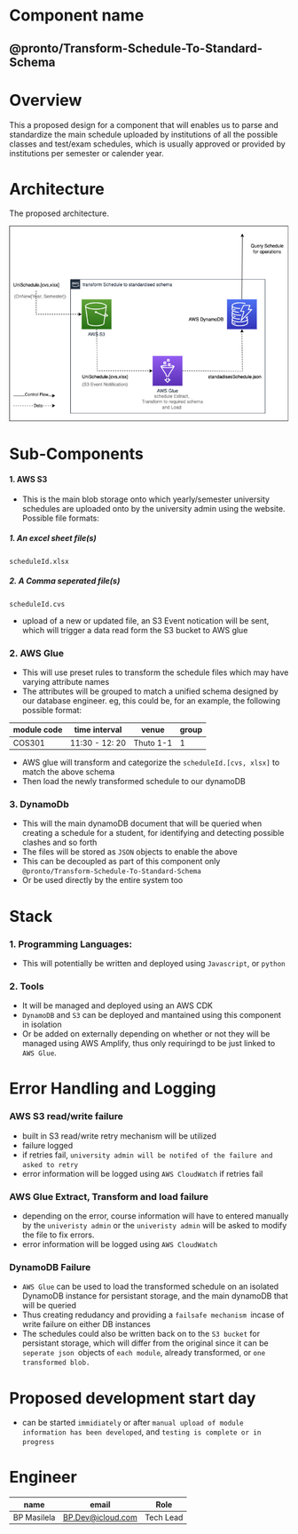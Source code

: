 # Component name
## @pronto/Transform-Schedule-To-Standard-Schema

# Overview
This a proposed design for a component that will enables us to parse and standardize the main schedule uploaded by institutions of all the possible classes and test/exam schedules, which is usually approved or provided by institutions per semester or calender year.

# Architecture
The proposed architecture.

![The proposed architecture](transformToScheduleSchemaOnUpload.png 'achitecture')

# Sub-Components
#### 1. AWS S3
- This is the main blob storage onto which yearly/semester university schedules are uploaded onto by the university admin using the website.
Possible file formats:
##### 1. An excel sheet file(s)
`scheduleId.xlsx`
##### 2. A Comma seperated file(s)
`scheduleId.cvs`

- upload of a new or updated file, an S3 Event notication will be sent, which will trigger a data read form the S3 bucket to AWS glue

### 2. AWS Glue
- This will use preset rules to transform the schedule files which may have varying attribute names
- The attributes will be grouped to match a unified schema designed by our database engineer. eg, this could be, for an example, the following possible format:

|module code| time interval | venue | group |
| ----------| ---------------| ------| ------|
| COS301 | 11:30 - 12: 20 | Thuto 1-1 | 1 |

- AWS glue will transform and categorize the `scheduleId.[cvs, xlsx]` to match the above schema
- Then load the newly transformed schedule to our dynamoDB

### 3. DynamoDb
- This will the main dynamoDB document that will be queried when creating a schedule for a student, for identifying and detecting possible clashes and so forth
- The files will be stored as `JSON` objects to enable the above
- This can be decoupled as part of this component only `@pronto/Transform-Schedule-To-Standard-Schema`
- Or be used directly by the entire system too

# Stack
### 1. Programming Languages:
- This will potentially be written and deployed using `Javascript`, or `python`
### 2. Tools
- It will be managed and deployed using an AWS CDK
- `DynamoDB` and `S3`  can be deployed and mantained using this component in isolation
- Or be added on externally depending on whether or not they will be managed using AWS Amplify, thus only requiringd to be just linked to `AWS Glue`.

# Error Handling and Logging
### AWS S3 read/write failure
- built in S3 read/write retry mechanism will be utilized
- failure logged
- if retries fail, `university admin will be notifed of the failure and asked to retry`
- error information will be logged using `AWS CloudWatch` if retries fail
### AWS Glue Extract, Transform and load  failure
- depending on the error, course information will have to entered manually by the `univeristy admin` or the `univeristy admin` will be asked to modify the file to fix errors.
- error information will be logged using `AWS CloudWatch`
### DynamoDB Failure
- `AWS Glue` can be used to load the transformed schedule on an isolated DynamoDB instance for persistant storage, and the main dynamoDB that will be queried
- Thus creating redudancy and providing a `failsafe mechanism `incase of write failure on either DB instances
- The schedules could also be written back on to the `S3 bucket` for persistant storage, which will differ from the original since it can be `seperate json `objects of `each module`, already transformed, or `one transformed blob.`

# Proposed development start day
- can be started `immidiately` or after `manual upload of module information has been developed`, and `testing is complete or in progress`

# Engineer
|name| email | Role|
| --| -- | -- |
|BP Masilela| BP.Dev@icloud.com | Tech Lead |